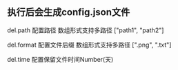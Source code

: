 <h2>执行后会生成config.json文件</h2> 
<p>  del.path 配置路径 数组形式支持多路径 ["path1", "path2"]	</p>
<p>  del.format 配置文件后缀 数组形式支持多路径 [".png", ".txt"]</p>	
<p>  del.time 配置保留文件时间Number(天) </p>	

